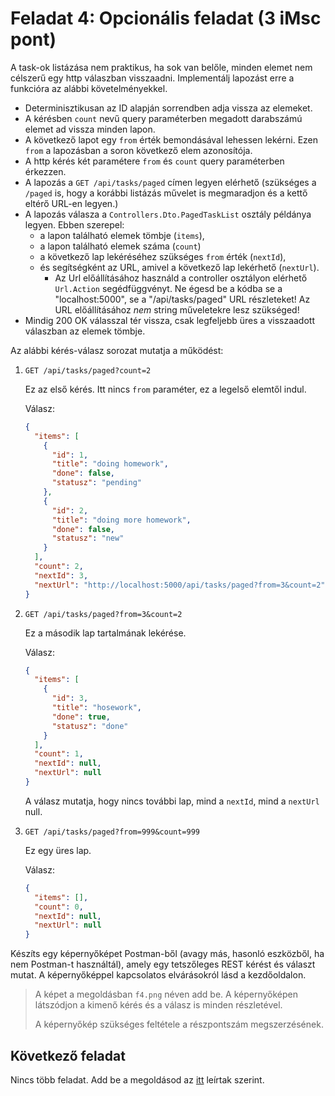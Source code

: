 # Feladat 4: Opcionális feladat (3 iMsc pont)

A task-ok listázása nem praktikus, ha sok van belőle, minden elemet nem célszerű egy http válaszban visszaadni. Implementálj lapozást erre a funkcióra az alábbi követelményekkel.

- Determinisztikusan az ID alapján sorrendben adja vissza az elemeket.
- A kérésben `count` nevű query paraméterben megadott darabszámú elemet ad vissza minden lapon.
- A következő lapot egy `from` érték bemondásával lehessen lekérni. Ezen `from` a lapozásban a soron következő elem azonosítója.
- A http kérés két paramétere `from` és `count` query paraméterben érkezzen.
- A lapozás a `GET /api/tasks/paged` címen legyen elérhető (szükséges a `/paged` is, hogy a korábbi listázás művelet is megmaradjon és a kettő eltérő URL-en legyen.)
- A lapozás válasza a `Controllers.Dto.PagedTaskList` osztály példánya legyen. Ebben szerepel:
  - a lapon található elemek tömbje (`items`),
  - a lapon található elemek száma (`count`)
  - a következő lap lekéréséhez szükséges `from` érték (`nextId`),
  - és segítségként az URL, amivel a következő lap lekérhető (`nextUrl`).
    - Az Url előállításához használd a controller osztályon elérhető `Url.Action` segédfüggvényt. Ne égesd be a kódba se a "localhost:5000", se a "/api/tasks/paged" URL részleteket! Az URL előállításához _nem_ string műveletekre lesz szükséged!
- Mindig 200 OK válasszal tér vissza, csak legfeljebb üres a visszaadott válaszban az elemek tömbje.

Az alábbi kérés-válasz sorozat mutatja a működést:

1. `GET /api/tasks/paged?count=2`

   Ez az első kérés. Itt nincs `from` paraméter, ez a legelső elemtől indul.

   Válasz:

   ```json
   {
     "items": [
       {
         "id": 1,
         "title": "doing homework",
         "done": false,
         "statusz": "pending"
       },
       {
         "id": 2,
         "title": "doing more homework",
         "done": false,
         "statusz": "new"
       }
     ],
     "count": 2,
     "nextId": 3,
     "nextUrl": "http://localhost:5000/api/tasks/paged?from=3&count=2"
   }
   ```

2. `GET /api/tasks/paged?from=3&count=2`

   Ez a második lap tartalmának lekérése.

   Válasz:

   ```json
   {
     "items": [
       {
         "id": 3,
         "title": "hosework",
         "done": true,
         "statusz": "done"
       }
     ],
     "count": 1,
     "nextId": null,
     "nextUrl": null
   }
   ```

   A válasz mutatja, hogy nincs további lap, mind a `nextId`, mind a `nextUrl` null.

3. `GET /api/tasks/paged?from=999&count=999`

   Ez egy üres lap.

   Válasz:

   ```json
   {
     "items": [],
     "count": 0,
     "nextId": null,
     "nextUrl": null
   }
   ```

Készíts egy képernyőképet Postman-ből (avagy más, hasonló eszközből, ha nem Postman-t használtál), amely egy tetszőleges REST kérést és választ mutat. A képernyőképpel kapcsolatos elvárásokról lásd a kezdőoldalon.

> A képet a megoldásban `f4.png` néven add be. A képernyőképen látszódjon a kimenő kérés és a válasz is minden részletével.
>
> A képernyőkép szükséges feltétele a részpontszám megszerzésének.

## Következő feladat

Nincs több feladat. Add be a megoldásod az [itt](README.md) leírtak szerint.
